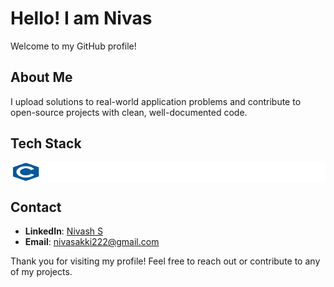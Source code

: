 # Hello! I am Nivas

Welcome to my GitHub profile!

## About Me

I upload solutions to real-world application problems and contribute to open-source projects with clean, well-documented code.

## Tech Stack
<div style="background-color:white; display:flex; align-items:center; padding:10;">
  <img src="./assets/c.svg" height="30" width="50" >
  
</div>

## Contact

- **LinkedIn**: [Nivash S](https://www.linkedin.com/in/nivas-subramani-65b470254)
- **Email**: nivasakki222@gmail.com

Thank you for visiting my profile! Feel free to reach out or contribute to any of my projects.
